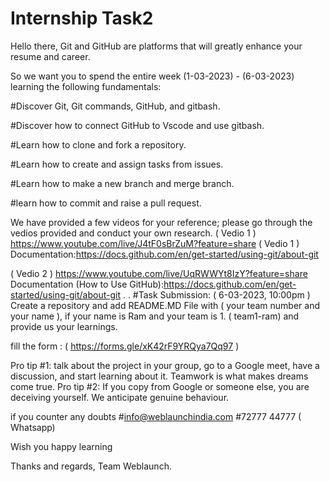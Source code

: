# Internship Task2
Hello there,
Git and GitHub are platforms that will greatly enhance your resume and career.

So we want you to spend the entire week (1-03-2023) - (6-03-2023) learning the following fundamentals:

#Discover Git, Git commands, GitHub, and gitbash.

#Discover how to connect GitHub to Vscode and use gitbash.

#Learn how to clone and fork a repository.

#Learn how to create and assign tasks from issues.

#Learn how to make a new branch and merge branch.

#learn how to commit and raise a pull request.

We have provided a few videos for your reference; please go through the vedios provided and conduct your own research.
( Vedio 1 )
https://www.youtube.com/live/J4tF0sBrZuM?feature=share ( Vedio 1 ) 
Documentation:https://docs.github.com/en/get-started/using-git/about-git

( Vedio 2 )
https://www.youtube.com/live/UqRWWYt8IzY?feature=share
Documentation (How to Use GitHub):https://docs.github.com/en/get-started/using-git/about-git
.
.
#Task Submission: ( 6-03-2023, 10:00pm )
Create a repository and add README.MD File with ( your team number and your name ), if your name is Ram and your team is 1. ( team1-ram) and provide us your learnings.

fill the form : ( https://forms.gle/xK42rF9YRQya7Qq97 )

Pro tip #1: talk about the project in your group, go to a Google meet, have a discussion, and start learning about it. Teamwork is what makes dreams come true.
Pro tip #2: If you copy from Google or someone else, you are deceiving yourself. We anticipate genuine behaviour.

if you counter any doubts
#info@weblaunchindia.com
#72777 44777 ( Whatsapp)

Wish you happy learning

Thanks and regards,                                                                                                                                               Team Weblaunch.
